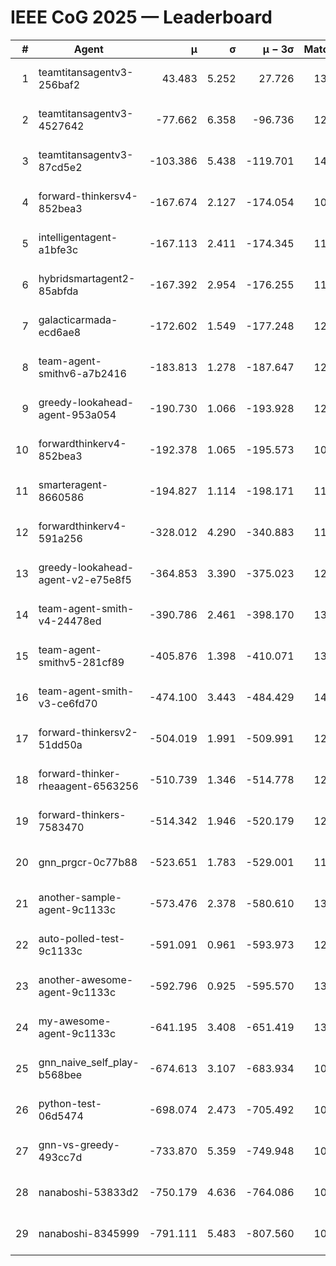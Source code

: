 # IEEE CoG 2025 — Leaderboard

| # | Agent | μ | σ | μ − 3σ | Matches | Updated |
|---:|---|---:|---:|---:|---:|---|
| 1 | teamtitansagentv3-256baf2 | 43.483 | 5.252 | 27.726 | 13240 | 2025-08-21 22:36 |
| 2 | teamtitansagentv3-4527642 | -77.662 | 6.358 | -96.736 | 12794 | 2025-08-21 22:36 |
| 3 | teamtitansagentv3-87cd5e2 | -103.386 | 5.438 | -119.701 | 14006 | 2025-08-21 22:36 |
| 4 | forward-thinkersv4-852bea3 | -167.674 | 2.127 | -174.054 | 10587 | 2025-08-21 22:36 |
| 5 | intelligentagent-a1bfe3c | -167.113 | 2.411 | -174.345 | 11034 | 2025-08-21 22:36 |
| 6 | hybridsmartagent2-85abfda | -167.392 | 2.954 | -176.255 | 11537 | 2025-08-21 22:36 |
| 7 | galacticarmada-ecd6ae8 | -172.602 | 1.549 | -177.248 | 12460 | 2025-08-21 22:36 |
| 8 | team-agent-smithv6-a7b2416 | -183.813 | 1.278 | -187.647 | 12680 | 2025-08-21 22:36 |
| 9 | greedy-lookahead-agent-953a054 | -190.730 | 1.066 | -193.928 | 12668 | 2025-08-21 22:36 |
| 10 | forwardthinkerv4-852bea3 | -192.378 | 1.065 | -195.573 | 10482 | 2025-08-21 22:36 |
| 11 | smarteragent-8660586 | -194.827 | 1.114 | -198.171 | 11323 | 2025-08-21 22:36 |
| 12 | forwardthinkerv4-591a256 | -328.012 | 4.290 | -340.883 | 11019 | 2025-08-21 22:36 |
| 13 | greedy-lookahead-agent-v2-e75e8f5 | -364.853 | 3.390 | -375.023 | 12928 | 2025-08-21 22:36 |
| 14 | team-agent-smith-v4-24478ed | -390.786 | 2.461 | -398.170 | 13542 | 2025-08-21 22:36 |
| 15 | team-agent-smithv5-281cf89 | -405.876 | 1.398 | -410.071 | 13380 | 2025-08-21 22:36 |
| 16 | team-agent-smith-v3-ce6fd70 | -474.100 | 3.443 | -484.429 | 14302 | 2025-08-21 22:36 |
| 17 | forward-thinkersv2-51dd50a | -504.019 | 1.991 | -509.991 | 12804 | 2025-08-21 22:36 |
| 18 | forward-thinker-rheaagent-6563256 | -510.739 | 1.346 | -514.778 | 12624 | 2025-08-21 22:36 |
| 19 | forward-thinkers-7583470 | -514.342 | 1.946 | -520.179 | 12180 | 2025-08-21 22:36 |
| 20 | gnn_prgcr-0c77b88 | -523.651 | 1.783 | -529.001 | 11870 | 2025-08-21 22:36 |
| 21 | another-sample-agent-9c1133c | -573.476 | 2.378 | -580.610 | 13100 | 2025-08-21 22:36 |
| 22 | auto-polled-test-9c1133c | -591.091 | 0.961 | -593.973 | 12660 | 2025-08-21 22:36 |
| 23 | another-awesome-agent-9c1133c | -592.796 | 0.925 | -595.570 | 13800 | 2025-08-21 22:36 |
| 24 | my-awesome-agent-9c1133c | -641.195 | 3.408 | -651.419 | 13380 | 2025-08-21 22:36 |
| 25 | gnn_naive_self_play-b568bee | -674.613 | 3.107 | -683.934 | 10580 | 2025-08-21 22:36 |
| 26 | python-test-06d5474 | -698.074 | 2.473 | -705.492 | 10840 | 2025-08-21 22:36 |
| 27 | gnn-vs-greedy-493cc7d | -733.870 | 5.359 | -749.948 | 10700 | 2025-08-21 22:36 |
| 28 | nanaboshi-53833d2 | -750.179 | 4.636 | -764.086 | 10180 | 2025-08-21 22:36 |
| 29 | nanaboshi-8345999 | -791.111 | 5.483 | -807.560 | 10730 | 2025-08-21 22:36 |

